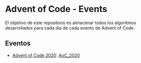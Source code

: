 # Advent of Code - Events

El objetivo de este repositorio es almacenar todos los algoritmos desarrollados para cada día de cada evento de Advent of Code.

## Eventos

- [Advent of Code 2020](https://adventofcode.com/2020): [AoC_2020](./AoC_2020)